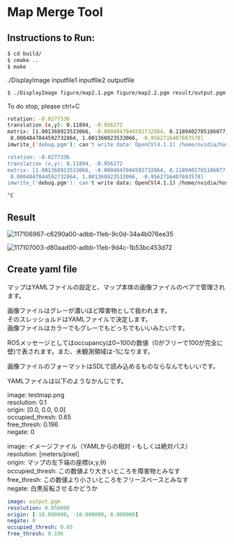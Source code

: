 # **Map Merge Tool**

## Instructions to Run:
```bash
$ cd build/
$ cmake ..
$ make
```

./DisplayImage inputfile1 inputfile2 outputfile

```bash
$ ./DisplayImage figure/map2.1.pgm figure/map2.2.pgm result/output.pgm
```

To do stop, please ctrl+C

```bash
rotation: -0.0277336
translation (x,y): 0.11894, -0.956272
matrix: [1.001368923533066, -0.0004847044592732864, 0.1189402785106077;
 0.0004847044592732864, 1.001368923533066, -0.9562716407693578]
imwrite_('debug.pgm'): can't write data: OpenCV(4.1.1) /home/nvidia/host/build_opencv/nv_opencv/modules/imgcodecs/src/grfmt_pxm.cpp:427: error: (-5:Bad argument) Portable bitmap(.pgm) expects gray image in function 'write'

rotation: -0.0277336
translation (x,y): 0.11894, -0.956272
matrix: [1.001368923533066, -0.0004847044592732864, 0.1189402785106077;
 0.0004847044592732864, 1.001368923533066, -0.9562716407693578]
imwrite_('debug.pgm'): can't write data: OpenCV(4.1.1) /home/nvidia/host/build_opencv/nv_opencv/modules/imgcodecs/src/grfmt_pxm.cpp:427: error: (-5:Bad argument) Portable bitmap(.pgm) expects gray image in function 'write'

^C
```
## Result
![117106967-c6290a00-adbb-11eb-9c0d-34a4b076ee35](https://user-images.githubusercontent.com/52307432/117110067-929cae80-adc0-11eb-83cb-d5ccc30ede20.png)

![117107003-d80aad00-adbb-11eb-9d4c-1b53bc453d72](https://user-images.githubusercontent.com/52307432/117110212-beb82f80-adc0-11eb-8c70-e49bf1c09bd2.png)

## Create yaml file
マップはYAMLファイルの設定と、マップ本体の画像ファイルのペアで管理されます。  

画像ファイルはグレーが濃いほど障害物として扱われます。  
そのスレッショルドはYAMLファイルで決定します。  
画像ファイルはカラーでもグレーでもどっちでもいいみたいです。  

ROSメッセージとしてはoccupancyは0~100の数値（0がフリーで100が完全に壁)で表されます。また、未観測領域は-1になります。  

画像ファイルのフォーマットはSDLで読み込めるものならなんでもいいです。  

YAMLファイルは以下のようなかんじです。  

image: testmap.png  
resolution: 0.1  
origin: [0.0, 0.0, 0.0]  
occupied_thresh: 0.65  
free_thresh: 0.196  
negate: 0  

image: イメージファイル（YAMLからの相対・もしくは絶対パス）  
resolution: [meters/pixel]  
origin: マップの左下端の座標(x,y,θ)  
occupied_thresh: この数値より大きいところを障害物とみなす  
free_thresh: この数値より小さいところをフリースペースとみなす  
negate: 白黒反転させるかどうか  

```yaml
image: output.pgm
resolution: 0.050000
origin: [-10.000000, -10.000000, 0.000000]
negate: 0
occupied_thresh: 0.65
free_thresh: 0.196
```
